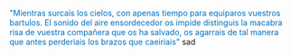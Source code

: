 <font color="#0070c0">"Mientras surcais los cielos, con apenas tiempo para equiparos vuestros bartulos. El sonido del aire ensordecedor os impide distinguis la macabra risa de vuestra compañera que os ha salvado, os agarrais de tal manera que antes perderiais los brazos que caeiriais"</font>
sad 
